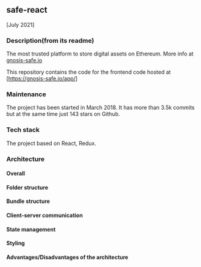 
## safe-react

[July 2021]

### Description(from its readme)

The most trusted platform to store digital assets on Ethereum. More info at [gnosis-safe.io](https://gnosis-safe.io/)

This repository contains the code for the frontend code hosted at [https://gnosis-safe.io/app/]

### Maintenance 

The project has been started in March 2018.
It has more than 3.5k commits but at the same time just 143 stars on Github.

### Tech stack

The project based on React, Redux.

### Architecture

#### Overall

#### Folder structure

#### Bundle structure

#### Client-server communication

#### State management

#### Styling

#### Advantages/Disadvantages of the architecture